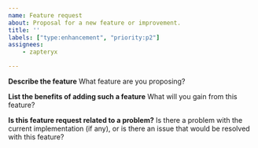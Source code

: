 ```yaml
---
name: Feature request
about: Proposal for a new feature or improvement.
title: ''
labels: ["type:enhancement", "priority:p2"]
assignees:
    - zapteryx

---
```


**Describe the feature**
What feature are you proposing?

**List the benefits of adding such a feature**
What will you gain from this feature?

**Is this feature request related to a problem?**
Is there a problem with the current implementation (if any), or is there an issue that would be resolved with this feature?

